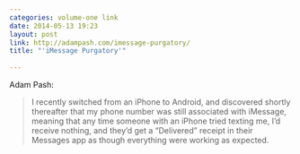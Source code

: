 ```yaml
---
categories: volume-one link
date: 2014-05-13 19:23
layout: post
link: http://adampash.com/imessage-purgatory/
title: "'iMessage Purgatory'"
 
---
```



Adam Pash: 

> I recently switched from an iPhone to Android, and discovered shortly thereafter that my phone number was still associated with iMessage, meaning that any time someone with an iPhone tried texting me, I’d receive nothing, and they’d get a “Delivered” receipt in their Messages app as though everything were working as expected.
